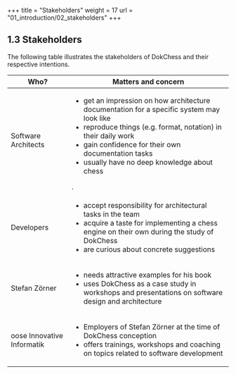 +++
title = "Stakeholders"
weight = 17
url = "01_introduction/02_stakeholders"
+++

## 1.3 Stakeholders

The following table illustrates the stakeholders of DokChess and their respective intentions.


|Who?     |Matters and concern                                                  |
|---------------------|----------------------------|
|Software Architects| <ul> <li> get an impression on how architecture documentation for a specific system may look like</li> <li> reproduce things (e.g. format, notation) in their daily work</li><li> gain confidence for their own documentation tasks</li> <li>usually have no deep knowledge about chess</li></ul>. |
|Developers| <ul><li>accept responsibility for architectural tasks in the team</li><li>acquire a taste for implementing a chess engine on their own during the study of DokChess</li><li>are curious about concrete suggestions</li></ul> |
|Stefan Zörner| <ul><li> needs attractive examples for his book</li><li>uses DokChess as a case study in workshops and presentations on software design and architecture</li></ul> |
|oose Innovative Informatik | <ul><li>Employers of Stefan Zörner at the time of DokChess conception</li><li>offers trainings, workshops and coaching on topics related to software development</li></ul> |
